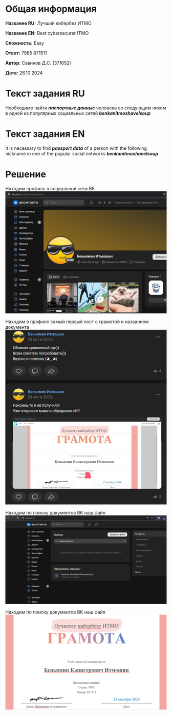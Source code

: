 # Общая информация

**Название RU:** Лучший кибербез ИТМО

**Название EN:** Best cybersecurer ITMO

**Сложность:** Easy

**Ответ:** 7985 871511

**Автор:** Савинов Д.С. (371652)

**Дата:** 26.10.2024

# Текст задания RU
Необходимо найти ***паспортные данные*** человека со следующим ником в одной из популярных социальных сетей ***benkanitmoshavelsoup***

# Текст задания EN
It is necessary to find ***passport data*** of a person with the following nickname in one of the popular social networks ***benkanitmoshavelsoup***

# Решение
Находим профиль в социальной сети ВК
 ![..](https://github.com/DudeDKrisu/lab1/blob/main/1.png)

Находим в профиле самый первый пост с грамотой и названием документа
![..](https://github.com/DudeDKrisu/lab1/blob/main/2.png)

Находим по поиску документов ВК наш файл
![..](https://github.com/DudeDKrisu/lab1/blob/main/3.png)

Находим по поиску документов ВК наш файл
![..](https://github.com/DudeDKrisu/lab1/blob/main/4.png)
